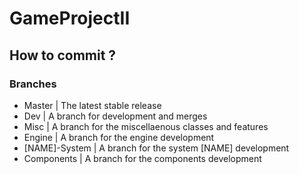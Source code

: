 # GameProjectII

## How to commit ?
### Branches
- Master | The latest stable release
- Dev | A branch for development and merges
- Misc | A branch for the miscellaenous classes and features
- Engine | A branch for the engine development
- [NAME]-System | A branch for the system [NAME] development
- Components | A branch for the components development